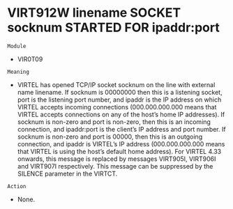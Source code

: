 # VIRT912W linename SOCKET socknum STARTED FOR ipaddr:port

`Module`
- VIR0T09

`Meaning`
- VIRTEL has opened TCP/IP socket socknum on the line with external name linename. If socknum is 00000000 then this is a listening socket, port is the listening port number, and ipaddr is the IP address on which VIRTEL accepts incoming connections (000.000.000.000 means that VIRTEL accepts connections on any of the host’s home IP addresses). If socknum is non-zero and port is non-zero, then this is an incoming connection, and ipaddr:port is the client’s IP address and port number. If socknum is non-zero and port is 00000, then this is an outgoing connection, and ipaddr is VIRTEL’s  IP address (000.000.000.000 means that VIRTEL is using the host’s default home address).  For VIRTEL 4.33 onwards, this message is replaced by messages VIRT905I, VIRT906I and VIRT907I respectively. This message can be suppressed by the SILENCE parameter in the VIRTCT.

`Action`
- None.
